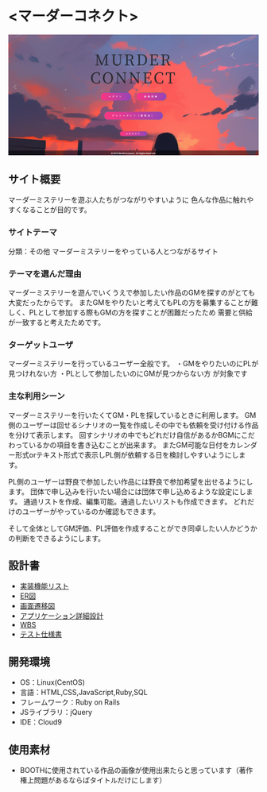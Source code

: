 # <マーダーコネクト>
![ウェブサイトデザイン](app/assets/images/toppage.png)
## サイト概要
マーダーミステリーを遊ぶ人たちがつながりやすいように
色んな作品に触れやすくなることが目的です。


### サイトテーマ
分類：その他
マーダーミステリーをやっている人とつながるサイト


### テーマを選んだ理由
マーダーミステリーを遊んでいくうえで参加したい作品のGMを探すのがとても大変だったからです。
またGMをやりたいと考えてもPLの方を募集することが難しく、PLとして参加する際もGMの方を探すことが困難だったため
需要と供給が一致すると考えたためです。


### ターゲットユーザ
マーダーミステリーを行っているユーザー全般です。
・GMをやりたいのにPLが見つけれない方
・PLとして参加したいのにGMが見つからない方
が対象です


### 主な利用シーン
マーダーミステリーを行いたくてGM・PLを探しているときに利用します。
GM側のユーザーは回せるシナリオの一覧を作成しその中でも依頼を受け付ける作品を分けて表示します。
回すシナリオの中でもどれだけ自信があるかBGMにこだわっているかの項目を書き込むことが出来ます。
またGM可能な日付をカレンダー形式orテキスト形式で表示しPL側が依頼する日を検討しやすいようにします。

PL側のユーザーは野良で参加したい作品には野良で参加希望を出せるようにします。
団体で申し込みを行いたい場合には団体で申し込めるような設定にします。
通過リストを作成、編集可能。通過したいリストも作成できます。
どれだけのユーザーがやっているのか確認もできます。

そして全体としてGM評価、PL評価を作成することができ同卓したい人かどうかの判断をできるようにします。

## 設計書
<!--テーマを設定・提出する時点では不要です-->
* [実装機能リスト](https://docs.google.com/spreadsheets/d/1dOZ9sZdcn1sfbSDiRSGBEDb7NU5NvtZCuASVBHlNO-I/edit#gid=375590402)
* [ER図](https://drive.google.com/drive/u/0/folders/1mOovUd6HTQoZ35piqrLUDKZOyvoiMZ7k)
* [画面遷移図](https://app.diagrams.net/#G1q4wyp7PAp4YR3JXTsKvSg3eMJFGpz3yv)
* [アプリケーション詳細設計](https://docs.google.com/spreadsheets/d/1oxRnshCmzzMD814biUJmEFZyzwCdlRsrXH2Gcgdm4Es/edit#gid=549108681)
* [WBS](https://docs.google.com/spreadsheets/d/1C279SB1955XokRmm4FayT0NI8iI6LZWDaMA6BWQlbww/edit#gid=977420151)
* [テスト仕様書](https://docs.google.com/spreadsheets/d/1JwJ97i4qHRcq_i5tWS6AejJOkOd4UTw_/edit?usp=drive_link&ouid=113453578625944975769&rtpof=true&sd=true)
## 開発環境
- OS：Linux(CentOS)
- 言語：HTML,CSS,JavaScript,Ruby,SQL
- フレームワーク：Ruby on Rails
- JSライブラリ：jQuery
- IDE：Cloud9
​

## 使用素材
- BOOTHに使用されている作品の画像が使用出来たらと思っています（著作権上問題があるならばタイトルだけにします）